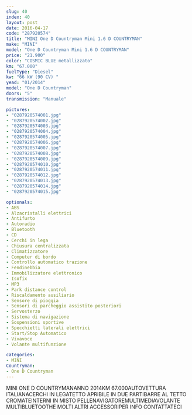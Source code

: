 ```yaml
---
slug: 40
index: 40
layout: post
date: 2016-04-17
code: "287920574"
title: "MINI One D Countryman Mini 1.6 D COUNTRYMAN"
make: "MINI"
model: "One D Countryman Mini 1.6 D COUNTRYMAN"
price: "21.900"
color: "COSMIC BLUE metallizzato"
km: "67.000"
fuelType: "Diesel"
kw: "66 kW (90 CV) "
yead: "01/2014"
model: "One D Countryman"
doors: "5"
transmission: "Manuale"

pictures:
- "0287920574001.jpg"
- "0287920574002.jpg"
- "0287920574003.jpg"
- "0287920574004.jpg"
- "0287920574005.jpg"
- "0287920574006.jpg"
- "0287920574007.jpg"
- "0287920574008.jpg"
- "0287920574009.jpg"
- "0287920574010.jpg"
- "0287920574011.jpg"
- "0287920574012.jpg"
- "0287920574013.jpg"
- "0287920574014.jpg"
- "0287920574015.jpg"

optionals:
- ABS
- Alzacristalli elettrici
- Antifurto
- Autoradio
- Bluetooth
- CD
- Cerchi in lega
- Chiusura centralizzata
- Climatizzatore
- Computer di bordo
- Controllo automatico trazione
- Fendinebbia
- Immobilizzatore elettronico
- Isofix
- MP3
- Park distance control
- Riscaldamento ausiliario
- Sensore di pioggia
- Sensori di parcheggio assistito posteriori
- Servosterzo
- Sistema di navigazione
- Sospensioni sportive
- Specchietti laterali elettrici
- Start/Stop Automatico
- Vivavoce
- Volante multifunzione

categories:
- MINI
Countryman:
- One D Countryman
---
```

MINI ONE D COUNTRYMANANNO 2014KM 67.000AUTOVETTURA ITALIANACERCHI IN LEGATETTO APRIBILE IN DUE PARTIBARRE AL TETTO CROMATEINTERNI IN MISTO PELLENAVIGATOREMULTIMEDIAVOLANTE MULTIBLUETOOTHE MOLTI ALTRI ACCESSORIPER INFO CONTATTATECI